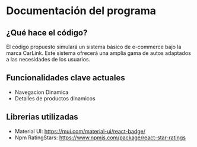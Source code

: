 # Documentación del programa

## ¿Qué hace el código?
El código propuesto simulará un sistema básico de e-commerce bajo la marca CarLink. Este sistema ofrecerá una amplia gama de autos adaptados a las necesidades de los usuarios.

## Funcionalidades clave actuales
- Navegacion Dinamica
- Detalles de productos dinamicos

## Librerias utilizadas

- Material UI: https://mui.com/material-ui/react-badge/
- Npm RatingStars: https://www.npmjs.com/package/react-star-ratings
